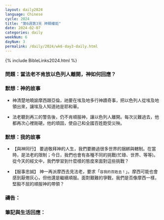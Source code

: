 ```yaml
---
layout: daily2024
language: Chinese
cycle: 2024
title: "第6週第3天 神顯權能"
date: 2024-02-07
categories: daily
weekNum: 6
dayNum: 3
permalink: /daily/2024/wk6-day3-daily.html
---
```


{% include BibleLinks2024.html %}

### 問題：當法老不肯放以色列人離開，神如何回應？

### 默想：神的故事
+ 神清楚地曉諭摩西跟亞倫，祂要在埃及地多行神蹟奇事，把以色列人從埃及地領出來，讓埃及人知道祂是耶和華。

+ 法老聽到再三的警告後，仍不肯順服神，讓以色列人離開。每次災難過去，他都再次心裡剛硬。他的頑固，使自己和全國百姓飽受災殃。

### 默想：我的故事
+ 【與神同行】 要過敬拜神的人生，我們要勝過很多世界的捆綁與轄制。在當時，是法老的限制；今日，我們也會有各種不同的挑戰(忙碌、世界、等等)。從今天的經文中，我們學習到什麼樣的態度來面對這些挑戰？

+ 【服事忠誠】 神一再派摩西去見法老，要求「`容我的百姓去！`」。摩西可能也會感到厭倦灰心，但他還是繼續順服。面對艱難的爭戰，我們是否像摩西一樣，堅毅不屈的順服神的帶領？

### 禱告：

### 筆記與生活回應：
